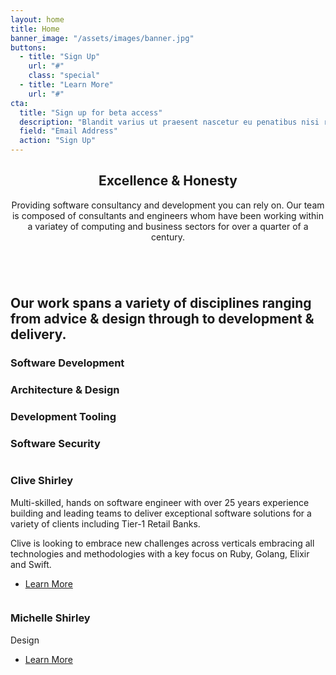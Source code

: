 ```yaml
---
layout: home
title: Home
banner_image: "/assets/images/banner.jpg"
buttons:
  - title: "Sign Up"
    url: "#"
    class: "special"
  - title: "Learn More"
    url: "#"
cta:
  title: "Sign up for beta access"
  description: "Blandit varius ut praesent nascetur eu penatibus nisi risus faucibus nunc."
  field: "Email Address"
  action: "Sign Up"
---
```


<section id="main" class="container">
  <section class="box special features">
    <header class="major">
      <h2>Excellence &amp; Honesty</h2>
      <p>
      Providing software consultancy and development you can rely on.  Our team is composed of consultants and engineers whom have been working within a variatey of computing and business sectors for over a quarter of a century.
      </p>
    </header>
    <span class="image featured">
      <img src="{{ '/assets/images/pic01.jpg' | relative_url }}" alt="" />
    </span>
    <h2>Our work spans a variety of disciplines ranging from advice & design through to development & delivery.</h2>
  </section>

  <section class="box special features">
    <div class="features-row">
      <section>
        <span class="icon major accent2"><i class="fas fa-bolt" data-fa-transform="grow-20"></i></span>
        <h3>Software Development</h3>
        <p>
        </p>
      </section>
      <section>
        <span class="icon major accent3">
          <i class="fas fa-chart-area" data-fa-transform="grow-20"></i>
        </span>
        <h3>Architecture & Design</h3>
        <p>
        </p>
      </section>
    </div>
    <div class="features-row">
      <section>
        <span class="icon major accent4">
          <i class="fas fa-cloud" data-fa-transform="grow-20"></i>
        </span>
        <h3>Development Tooling</h3>
        <p>
        </p>
      </section>
      <section>
        <span class="icon major accent5"><i class="fas fa-lock" data-fa-transform="grow-20"></i></span>
        <h3>Software Security</h3>
        <p>
        </p>
      </section>
    </div>
  </section>

  <div class="row">
    <div class="6u 12u(narrower)">
      <section class="box special">
        <span class="image featured">
          <img src="{{ '/assets/images/img_team_1.jpg' | relative_url }}" alt="" />
        </span>
        <h3>Clive Shirley</h3>
        <p>Multi-skilled, hands on software engineer with over 25 years experience building and leading teams to deliver exceptional software solutions for a variety of clients including Tier-1 Retail Banks.</p>
        <p>Clive is looking to embrace new challenges across verticals embracing all technologies and methodologies with a key focus on Ruby, Golang, Elixir and Swift.</p>
        <ul class="actions">
          <li><a href="#" class="button alt">Learn More</a></li>
        </ul>
      </section>
    </div>
    <div class="6u 12u(narrower)">
      <section class="box special">
        <span class="image featured">
          <img src="{{ '/assets/images/pic03.jpg' | relative_url }}" alt="" />
        </span>
        <h3>Michelle Shirley</h3>
        <p>Design</p>
        <ul class="actions">
          <li><a href="#" class="button alt">Learn More</a></li>
        </ul>
      </section>
    </div>
  </div>
</section>
